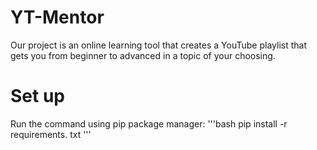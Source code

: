 # YT-Mentor
Our project is an online learning tool that creates a YouTube playlist that gets you from beginner to advanced in a topic of your choosing.

# Set up
Run the command using pip package manager:
'''bash
pip install -r requirements. txt
''' 
